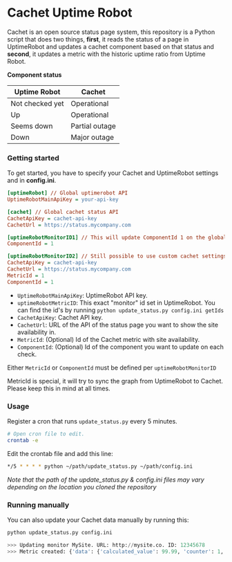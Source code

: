 # Cachet Uptime Robot

Cachet is an open source status page system, this repository is a Python script that does two things, **first**, it reads the status of a page in UptimeRobot and updates a cachet component based on that status and **second**, it updates a metric with the historic uptime ratio from Uptime Robot.

**Component status**

| Uptime Robot | Cachet |
| --- | --- |
| Not checked yet | Operational |
| Up | Operational |
| Seems down | Partial outage |
| Down | Major outage |

### Getting started 

To get started, you have to specify your Cachet and UptimeRobot settings and in **config.ini**.
```ini
[uptimeRobot] // Global uptimerobot API
UptimeRobotMainApiKey = your-api-key

[cachet] // Global cachet status API
CachetApiKey = cachet-api-key
CachetUrl = https://status.mycompany.com

[uptimeRobotMonitorID1] // This will update ComponentId 1 on the global Cachet
ComponentId = 1

[uptimeRobotMonitorID2] // Still possible to use custom cachet settings 
CachetApiKey = cachet-api-key
CachetUrl = https://status.mycompany.com
MetricId = 1
ComponentId = 1
```

* `UptimeRobotMainApiKey`: UptimeRobot API key.
* `uptimeRobotMetricID`: This exact "monitor" id set in UptimeRobot. You can find the id's by running `python update_status.py config.ini getIds`
* `CachetApiKey`:  Cachet API key.
* `CachetUrl`: URL of the API of the status page you want to show the site availability in.
* `MetricId`: (Optional) Id of the Cachet metric with site availability.
* `ComponentId`: (Optional) Id of the component you want to update on each check.

Either `MetricId` or `ComponentId` must be defined per `uptimeRobotMonitorID`

MetricId is special, it will try to sync the graph from UptimeRobot to Cachet. Please keep this in mind at all times.

### Usage

Register a cron that runs `update_status.py` every 5 minutes.

```bash
# Open cron file to edit.
crontab -e
```

Edit the crontab file and add this line:
```bash
*/5 * * * * python ~/path/update_status.py ~/path/config.ini
```

_Note that the path of the update_status.py & config.ini files may vary depending on the location you cloned the repository_

### Running manually

You can also update your Cachet data manually by running this:

```python
python update_status.py config.ini

>>> Updating monitor MySite. URL: http://mysite.co. ID: 12345678
>>> Metric created: {'data': {'calculated_value': 99.99, 'counter': 1, 'metric_id': 4, 'value': 99.99, 'created_at': '2016-08-12 08:23:10', 'updated_at': '2016-08-12 08:23:10', 'id': 99}}
```
